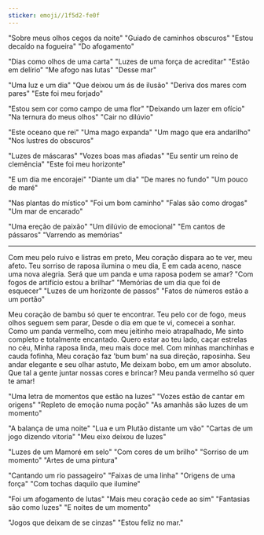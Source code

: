 ```yaml
---
sticker: emoji//1f5d2-fe0f
---
```

"Sobre meus olhos cegos da noite"
"Guiado de caminhos obscuros"
"Estou decaído na fogueira"
"Do afogamento"

"Dias como olhos de uma carta"
"Luzes de uma força de acreditar"
"Estão em delírio"
"Me afogo nas lutas"
"Desse mar"

"Uma luz e um dia"
"Que deixou um ás de ilusão"
"Deriva dos mares com pares"
"Este foi meu forjado"

"Estou sem cor como campo de uma flor"
"Deixando um lazer em ofício"
"Na ternura do meus olhos"
"Cair no dilúvio"

"Este oceano que rei"
"Uma mago expanda"
"Um mago que era andarilho"
"Nos lustres do obscuros"

"Luzes de máscaras"
"Vozes boas mas afiadas"
"Eu sentir um reino de clemência"
"Este foi meu horizonte"

"E um dia me encorajei"
"Diante um dia"
"De mares no fundo"
"Um pouco de maré"

"Nas plantas do místico"
"Foi um bom caminho"
"Falas são como drogas"
"Um mar de encarado"

"Uma ereção de paixão"
"Um dilúvio de emocional"
"Em cantos de pássaros"
"Varrendo as memórias"

---
Com meu pelo ruivo e listras em preto,
Meu coração dispara ao te ver, meu afeto.
Teu sorriso de raposa ilumina o meu dia,
E em cada aceno, nasce uma nova alegria.
Será que um panda e uma raposa podem se amar?
"Com fogos de artifício estou a brilhar"
"Memórias de um dia que foi de esquecer"
"Luzes de um horizonte de passos"
"Fatos de números estão a um portão"

Meu coração de bambu só quer te encontrar.
Teu pelo cor de fogo, meus olhos seguem sem parar,
Desde o dia em que te vi, comecei a sonhar.
Como um panda vermelho, com meu jeitinho meio atrapalhado,
Me sinto completo e totalmente encantado.
Quero estar ao teu lado, caçar estrelas no céu,
Minha raposa linda, meu mais doce mel.
Com minhas manchinhas e cauda fofinha,
Meu coração faz 'bum bum' na sua direção, raposinha.
Seu andar elegante e seu olhar astuto,
Me deixam bobo, em um amor absoluto.
Que tal a gente juntar nossas cores e brincar?
Meu panda vermelho só quer te amar!

"Uma letra de momentos que estão na luzes"
"Vozes estão de cantar em origens"
"Repleto de emoção numa poção"
"As amanhãs são luzes de um momento"

"A balança de uma noite"
"Lua e um Plutão distante um vão"
"Cartas de um jogo dizendo vitoria"
"Meu eixo deixou de luzes"

"Luzes de um Mamoré em selo"
"Com cores de um brilho"
"Sorriso de um momento"
"Artes de uma pintura"

"Cantando um rio passageiro"
"Faixas de uma linha"
"Origens de uma força"
"Com tochas daquilo que ilumine"

"Foi um afogamento de lutas"
"Mais meu coração cede ao sim"
"Fantasias são como luzes"
"E noites de um momento"

"Jogos que deixam de se cinzas"
"Estou feliz no mar."